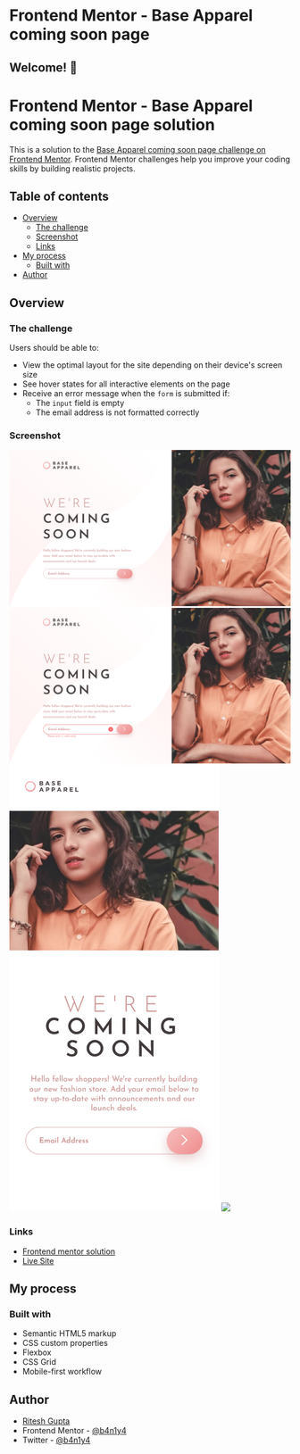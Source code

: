 # Frontend Mentor - Base Apparel coming soon page

## Welcome! 👋

# Frontend Mentor - Base Apparel coming soon page solution

This is a solution to the [Base Apparel coming soon page challenge on Frontend Mentor](https://www.frontendmentor.io/challenges/base-apparel-coming-soon-page-5d46b47f8db8a7063f9331a0). Frontend Mentor challenges help you improve your coding skills by building realistic projects.

## Table of contents

- [Overview](#overview)
  - [The challenge](#the-challenge)
  - [Screenshot](#screenshot)
  - [Links](#links)
- [My process](#my-process)
  - [Built with](#built-with)
- [Author](#author)

## Overview

### The challenge

Users should be able to:

- View the optimal layout for the site depending on their device's screen size
- See hover states for all interactive elements on the page
- Receive an error message when the `form` is submitted if:
  - The `input` field is empty
  - The email address is not formatted correctly

### Screenshot

![](./screenshots/desktop-layout.png)
![](./screenshots/desktop-active-states.png)
![](./screenshots/mobile-layout.png)
![](./screenshots/mobiel-active-states.png)

### Links

- [Frontend mentor solution](https://www.frontendmentor.io/challenges/base-apparel-coming-soon-page-5d46b47f8db8a7063f9331a0/hub/base-apparel-coming-soon-page-VpcIWOP9c/)
- [Live Site](https://https://b4n1y4.github.io/base-apparel-coming-soon/)

## My process

### Built with

- Semantic HTML5 markup
- CSS custom properties
- Flexbox
- CSS Grid
- Mobile-first workflow

## Author

- [Ritesh Gupta](https://www.your-site.com)
- Frontend Mentor - [@b4n1y4](https://www.frontendmentor.io/profile/b4n1y4)
- Twitter - [@b4n1y4](https://www.twitter.com/b4n1y4)
